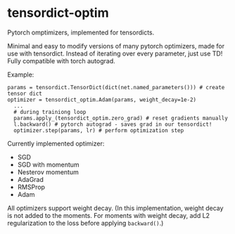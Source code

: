 # tensordict-optim
Pytorch omptimizers, implemented for tensordicts.

Minimal and easy to modify versions of many pytorch optimizers, made for use with tensordict.
Instead of iterating over every parameter, just use TD! Fully compatible with torch autograd.

Example: 
```
params = tensordict.TensorDict(dict(net.named_parameters())) # create tensor dict
optimizer = tensordict_optim.Adam(params, weight_decay=1e-2)
  ...
  # during trainiong loop
  params.apply_(tensordict_optim.zero_grad) # reset gradients manually 
  l.backward() # pytorch autograd - saves grad in our tensordict!
  optimizer.step(params, lr) # perform optimization step
```

Currently implemented optimizer:
- SGD
- SGD with momentum
- Nesterov momentum
- AdaGrad
- RMSProp
- Adam

All optimizers support weight decay. (In this implementation, weight decay is not added to the moments. For moments with weight decay, add L2 regularization to the loss before applying `backward()`.)
